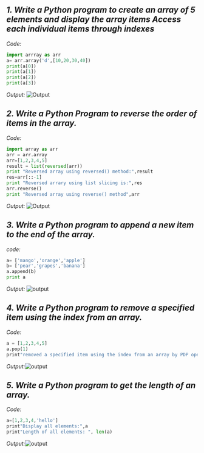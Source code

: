## *1. Write a Python program to create an array of 5 elements and display the array items Access each individual items through indexes*
_Code:_
```python
import arrray as arr
a= arr.array('d',[10,20,30,40])
print(a[0])
print(a[1])
print(a[2])
print(a[3])
```
_Output:_ ![Output](https://user-images.githubusercontent.com/79211248/120897317-14435e80-c643-11eb-9932-349f3e023da6.png)

## *2. Write a Python Program to reverse the order of items in the array.*
_Code:_
```python
import array as arr
arr = arr.array
arr=[1,2,3,4,5]
result = list(reversed(arr))
print "Reversed array using reversed() method:",result
res=arr[::-1]
print "Reversed arrary using list slicing is:",res
arr.reverse()
print "Reversed array using reverse() method",arr
```
_Output:_ ![Output](https://user-images.githubusercontent.com/79211248/120897347-49e84780-c643-11eb-82f1-0b68982741dd.png)

## *3. Write a Python program to append a new item to the end of the array.*
_code:_
```python
a= ['mango','orange','apple']
b= ['pear','grapes','banana']
a.append(b)
print a
```
_Output:_ ![output](https://user-images.githubusercontent.com/79211248/120910863-18ea3000-c6a0-11eb-90f9-fb54346364ff.png)

## *4. Write a Python program to remove a specified item using the index from an array.*
_Code:_
```python
a = [1,2,3,4,5]
a.pop(1)
print"removed a specified item using the index from an array by PDP operation: ",a
```

_Output:_![output](https://user-images.githubusercontent.com/79211248/120911417-07efed80-c6a5-11eb-8489-b1d03cd280b4.png)

## *5. Write a Python program to get the length of an array.*
_Code:_
```python
a=[1,2,3,4,'hello']
print"Display all elements:",a
print"Length of all elements: ", len(a)
```
_Output:_![output](https://user-images.githubusercontent.com/79211248/120911882-5488f800-c6a8-11eb-8182-6968eba8deb0.png)


